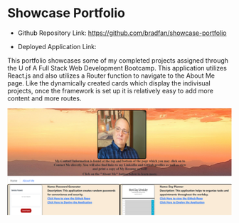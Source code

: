 # Showcase Portfolio

* Github Repository Link: https://github.com/bradfan/showcase-portfolio

* Deployed Application Link: 

This portfolio showcases some of my completed projects assigned through the U of A Full Stack Web Development Bootcamp. This application utilizes React.js and also utilizes a Router function to navigate to the About Me page. Like the dynamically created cards which display the indivisual projects, once the framework is set up it is relatively easy to add more content and more routes.



![showcase-portfolio](public/images/README.png)
